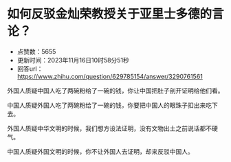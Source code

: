 # 如何反驳金灿荣教授关于亚里士多德的言论？
- 点赞数：5655
- 更新时间：2023年11月16日10时58分51秒
- 回答url：https://www.zhihu.com/question/629785154/answer/3290761561
<body>
 <p data-pid="g7jNQ1Yz">外国人质疑中国人吃了两碗粉给了一碗的钱，你让中国把肚子剖开证明给他们看。</p>
 <p data-pid="x9kJ9I9l">中国人质疑外国人吃了两碗粉给了一碗的钱，你要把中国人的眼珠子扣出来吃下去。</p>
 <p data-pid="BWYqIkxa">外国人质疑中华文明的时候，我们想方设法证明，没有文物出土之前说话都不硬气。</p>
 <p data-pid="elrpvKU_">中国人质疑外国文明的时候，你不让外国人去证明，却来反驳中国人。</p>
</body>